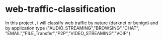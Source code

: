 # web-traffic-classification
In this project , i will classify web traffic by nature (darknet or benign) and by application type ("AUDIO_STREAMING","BROWSING","CHAT",
"EMAIL","FILE_Transfer","P2P","VIDEO_STREAMING","VOIP")
